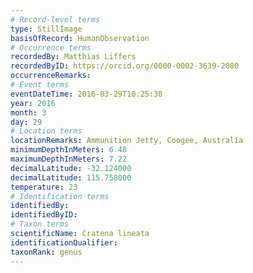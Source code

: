 ```yaml
---
# Record-level terms
type: StillImage
basisOfRecord: HumanObservation
# Occurrence terms
recordedBy: Matthias Liffers
recordedByID: https://orcid.org/0000-0002-3639-2080
occurrenceRemarks: 
# Event terms
eventDateTime: 2016-03-29T10:25:38
year: 2016
month: 3
day: 29
# Location terms
locationRemarks: Ammunition Jetty, Coogee, Australia
minimumDepthInMeters: 6.48
maximumDepthInMeters: 7.22
decimalLatitude: -32.124000
decimalLatitude: 115.758000
temperature: 23
# Identification terms
identifiedBy: 
identifiedByID: 
# Taxon terms
scientificName: Cratena lineata
identificationQualifier: 
taxonRank: genus
---
```


